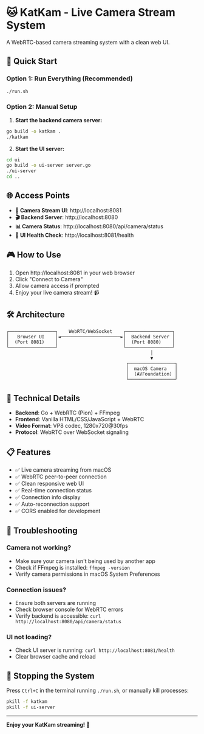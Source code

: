 # 🐱 KatKam - Live Camera Stream System

A WebRTC-based camera streaming system with a clean web UI.

## 🚀 Quick Start

### Option 1: Run Everything (Recommended)
```bash
./run.sh
```

### Option 2: Manual Setup

1. **Start the backend camera server:**
```bash
go build -o katkam .
./katkam
```

2. **Start the UI server:**
```bash
cd ui
go build -o ui-server server.go
./ui-server
cd ..
```

## 🌐 Access Points

- **📱 Camera Stream UI**: http://localhost:8081
- **🎬 Backend Server**: http://localhost:8080  
- **📊 Camera Status**: http://localhost:8080/api/camera/status
- **🔧 UI Health Check**: http://localhost:8081/health

## 🎮 How to Use

1. Open http://localhost:8081 in your web browser
2. Click "Connect to Camera" 
3. Allow camera access if prompted
4. Enjoy your live camera stream! 📹

## 🛠️ Architecture

```
┌─────────────────┐    WebRTC/WebSocket    ┌─────────────────┐
│   Browser UI    │◄──────────────────────►│  Backend Server │
│  (Port 8081)    │                        │  (Port 8080)    │
└─────────────────┘                        └─────────────────┘
                                                     │
                                                     ▼
                                            ┌─────────────────┐
                                            │  macOS Camera   │
                                            │  (AVFoundation) │
                                            └─────────────────┘
```

## 🔧 Technical Details

- **Backend**: Go + WebRTC (Pion) + FFmpeg
- **Frontend**: Vanilla HTML/CSS/JavaScript + WebRTC
- **Video Format**: VP8 codec, 1280x720@30fps
- **Protocol**: WebRTC over WebSocket signaling

## 📋 Features

- ✅ Live camera streaming from macOS
- ✅ WebRTC peer-to-peer connection
- ✅ Clean responsive web UI
- ✅ Real-time connection status
- ✅ Connection info display
- ✅ Auto-reconnection support
- ✅ CORS enabled for development

## 🐛 Troubleshooting

### Camera not working?
- Make sure your camera isn't being used by another app
- Check if FFmpeg is installed: `ffmpeg -version`
- Verify camera permissions in macOS System Preferences

### Connection issues?
- Ensure both servers are running
- Check browser console for WebRTC errors
- Verify backend is accessible: `curl http://localhost:8080/api/camera/status`

### UI not loading?
- Check UI server is running: `curl http://localhost:8081/health`
- Clear browser cache and reload

## 🛑 Stopping the System

Press `Ctrl+C` in the terminal running `./run.sh`, or manually kill processes:

```bash
pkill -f katkam
pkill -f ui-server
```

---

**Enjoy your KatKam streaming! 🎉**
